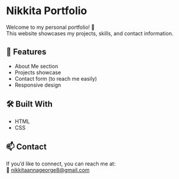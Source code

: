 # Nikkita Portfolio

Welcome to my personal portfolio! 🌸  
This website showcases my projects, skills, and contact information.  

## 🚀 Features
- About Me section  
- Projects showcase  
- Contact form (to reach me easily)  
- Responsive design  

## 🛠 Built With
- HTML  
- CSS  

## 📫 Contact
If you’d like to connect, you can reach me at:  
📧 nikkitaannageorge8@gmail.com
